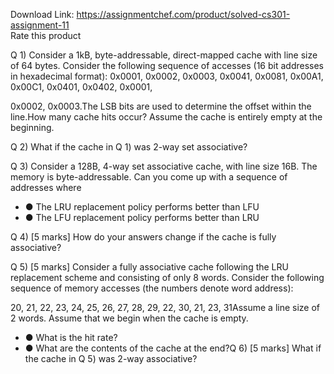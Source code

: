 Download Link: https://assignmentchef.com/product/solved-cs301-assignment-11
<br>
<span class="kksr-muted">Rate this product</span>

Q 1) Consider a 1kB, byte-addressable, direct-mapped cache with line size of 64 bytes. Consider the following sequence of accesses (16 bit addresses in hexadecimal format): 0x0001, 0x0002, 0x0003, 0x0041, 0x0081, 0x00A1, 0x00C1, 0x0401, 0x0402, 0x0001,

0x0002, 0x0003.The LSB bits are used to determine the offset within the line.How many cache hits occur? Assume the cache is entirely empty at the beginning.

Q 2)  What if the cache in Q 1) was 2-way set associative?

Q 3)  ​Consider a 128B, 4-way set associative cache, with line size 16B. The memory is byte-addressable. Can you come up with a sequence of addresses where

<ul>

 <li>●  The LRU replacement policy performs better than LFU</li>

 <li>●  The LFU replacement policy performs better than LRU</li>

</ul>

Q 4) [5 marks] How do your answers change if the cache is fully associative?

Q 5) [5 marks] Consider a fully associative cache following the LRU replacement scheme and consisting of only 8 words. Consider the following sequence of memory accesses (the numbers denote word address):

20, 21, 22, 23, 24, 25, 26, 27, 28, 29, 22, 30, 21, 23, 31Assume a line size of 2 words. Assume that we begin when the cache is empty.

<ul>

 <li>●  What is the hit rate?</li>

 <li>●  What are the contents of the cache at the end?Q 6) [5 marks] What if the cache in Q 5) was 2-way associative?</li>